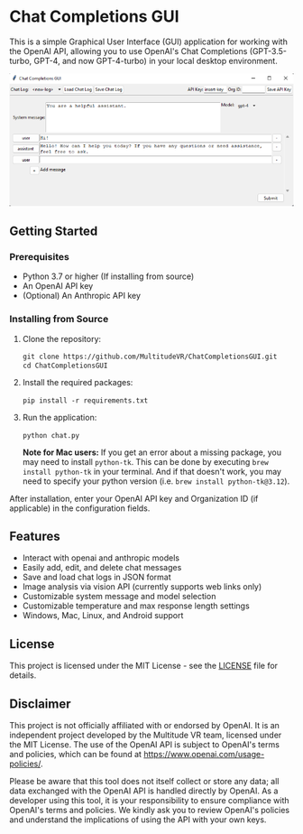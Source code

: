 # Chat Completions GUI

This is a simple Graphical User Interface (GUI) application for working with the OpenAI API, allowing you to use OpenAI's Chat Completions (GPT-3.5-turbo, GPT-4, and now GPT-4-turbo) in your local desktop environment.

![Screenshot of Chat Completions GUI](chat_completions_gui.png)

## Getting Started

### Prerequisites

- Python 3.7 or higher (If installing from source)
- An OpenAI API key
- (Optional) An Anthropic API key

### Installing from Source

1. Clone the repository:

    ```
    git clone https://github.com/MultitudeVR/ChatCompletionsGUI.git
    cd ChatCompletionsGUI
    ```

2. Install the required packages:

    `pip install -r requirements.txt`

3. Run the application:

    `python chat.py`

    **Note for Mac users:** If you get an error about a missing package, you may need to install `python-tk`. This can be done by executing `brew install python-tk` in your terminal. And if that doesn't work, you may need to specify your python version (i.e. `brew install python-tk@3.12`).

After installation, enter your OpenAI API key and Organization ID (if applicable) in the configuration fields.

## Features

- Interact with openai and anthropic models
- Easily add, edit, and delete chat messages
- Save and load chat logs in JSON format
- Image analysis via vision API (currently supports web links only)
- Customizable system message and model selection
- Customizable temperature and max response length settings
- Windows, Mac, Linux, and Android support

## License

This project is licensed under the MIT License - see the [LICENSE](LICENSE) file for details.

## Disclaimer

This project is not officially affiliated with or endorsed by OpenAI. It is an independent project developed by the Multitude VR team, licensed under the MIT License. The use of the OpenAI API is subject to OpenAI's terms and policies, which can be found at https://www.openai.com/usage-policies/.

Please be aware that this tool does not itself collect or store any data; all data exchanged with the OpenAI API is handled directly by OpenAI. As a developer using this tool, it is your responsibility to ensure compliance with OpenAI's terms and policies. We kindly ask you to review OpenAI's policies and understand the implications of using the API with your own keys.
